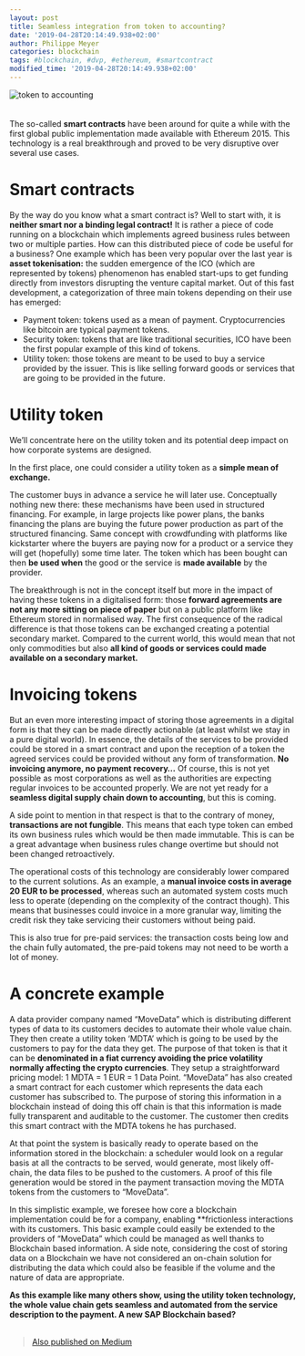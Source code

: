 ```yaml
---
layout: post
title: Seamless integration from token to accounting?
date: '2019-04-28T20:14:49.938+02:00'
author: Philippe Meyer
categories: blockchain
tags: #blockchain, #dvp, #ethereum, #smartcontract 
modified_time: '2019-04-28T20:14:49.938+02:00'
---
```

![token to accounting](https://PhilippeMeyer.github.io/docs/assets/images/tokenToAccounting.png)
<br />
<br />  
The so-called **smart contracts** have been around for quite a while with the first global public implementation made available with Ethereum 2015. This technology is a real breakthrough and proved to be very disruptive over several use cases.

# Smart contracts #

By the way do you know what a smart contract is? Well to start with, it is **neither smart nor a binding legal contract!** It is rather a piece of code running on a blockchain which implements agreed business rules between two or multiple parties.
How can this distributed piece of code be useful for a business? One example which has been very popular over the last year is **asset tokenisation:** the sudden emergence of the ICO (which are represented by tokens) phenomenon has enabled start-ups to get funding directly from investors disrupting the venture capital market. Out of this fast development, a categorization of three main tokens depending on their use has emerged:
* Payment token: tokens used as a mean of payment. Cryptocurrencies like bitcoin are typical payment tokens.
* Security token: tokens that are like traditional securities, ICO have been the first popular example of this kind of tokens.
* Utility token: those tokens are meant to be used to buy a service provided by the issuer. This is like selling forward goods or services that are going to be provided in the future.

# Utility token #

We’ll concentrate here on the utility token and its potential deep impact on how corporate systems are designed.
  
  
In the first place, one could consider a utility token as a **simple mean of exchange.**
  
The customer buys in advance a service he will later use. Conceptually nothing new there: these mechanisms have been used in structured financing.
For example, in large projects like power plans, the banks financing the plans are buying the future power production as part of the structured financing.
Same concept with crowdfunding with platforms like kickstarter where the buyers are paying now for a product or a service they will get (hopefully) some time later. 
The token which has been bought can then **be used when** the good or the service is **made available** by the provider.
  
The breakthrough is not in the concept itself but more in the impact of having these tokens in a digitalised form: those **forward agreements are not any more sitting on piece of paper** but on a public platform like Ethereum stored in normalised way. 
The first consequence of the radical difference is that those tokens can be exchanged creating a potential secondary market. Compared to the current world, this would mean that not only commodities but also **all kind of goods or services could made available on a secondary market.** 

# Invoicing tokens  #
  
But an even more interesting impact of storing those agreements in a digital form is that they can be made directly actionable (at least whilst we stay in a pure digital world). 
In essence, the details of the services to be provided could be stored in a smart contract and upon the reception of a token the agreed services could be provided without any form of transformation. **No invoicing anymore, no payment recovery…**
Of course, this is not yet possible as most corporations as well as the authorities are expecting regular invoices to be accounted properly. We are not yet ready for a **seamless digital supply chain down to accounting**, but this is coming.
  
A side point to mention in that respect is that to the contrary of money, **transactions are not fungible**. This means that each type token can embed its own business rules which would be then made immutable.
This is can be a great advantage when business rules change overtime but should not been changed retroactively. 

The operational costs of this technology are considerably lower compared to the current solutions. As an example, a **manual invoice costs in average 20 EUR to be processed**, whereas such an automated system costs much less to operate (depending on the complexity of the contract though). 
This means that businesses could invoice in a more granular way, limiting the credit risk they take servicing their customers without being paid.
  
This is also true for pre-paid services: the transaction costs being low and the chain fully automated, the pre-paid tokens may not need to be worth a lot of money.

# A concrete example #

A data provider company named “MoveData” which is distributing different types of data to its customers decides to automate their whole value chain. 
They then create a utility token ‘MDTA’ which is going to be used by the customers to pay for the data they get. The purpose of that token is that it can be **denominated in a fiat currency avoiding the price volatility normally affecting the crypto currencies**. 
They setup a straightforward pricing model: 1 MDTA = 1 EUR = 1 Data Point.
“MoveData” has also created a smart contract for each customer which represents the data each customer has subscribed to. 
The purpose of storing this information in a blockchain instead of doing this off chain is that this information is made fully transparent and auditable to the customer. The customer then credits this smart contract with the MDTA tokens he has purchased.
  
At that point the system is basically ready to operate based on the information stored in the blockchain: a scheduler would look on a regular basis at all the contracts to be served, would generate, most likely off-chain, the data files to be pushed to the customers. 
A proof of this file generation would be stored in the payment transaction moving the MDTA tokens from the customers to “MoveData”.
  
In this simplistic example, we foresee how core a blockchain implementation could be for a company, enabling **frictionless interactions with its customers. This basic example could easily be extended to the providers of “MoveData” which could be managed as well thanks to Blockchain based information.
A side note, considering the cost of storing data on a Blockchain we have not considered an on-chain solution for distributing the data which could also be feasible if the volume and the nature of data are appropriate.
  
**As this example like many others show, using the utility token technology, the whole value chain gets seamless and automated from the service description to the payment. A new SAP Blockchain based?**
<br />
<br />  
>[Also published on Medium](https://medium.com/@philippe.famille.meyer/seamless-integration-from-tokens-to-accounting-eea4569ed6af)
>
